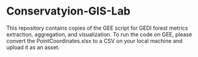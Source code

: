# Conservatyion-GIS-Lab

This repository contains copies of the GEE script for GEDI forest metrics extraction, aggregation, and visualization.
To run the code on GEE, please convert the PointCoordinates.xlsx to a CSV on your local machine and upload it as an asset.
